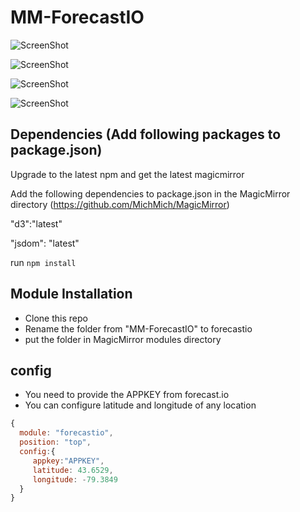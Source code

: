
# MM-ForecastIO

![ScreenShot](https://raw.github.com/hemanthsagarb/MM-ForecastIO/master/screenshots/look.png)

![ScreenShot](https://raw.github.com/hemanthsagarb/MM-ForecastIO/master/screenshots/IMG_4880.png)

![ScreenShot](https://raw.github.com/hemanthsagarb/MM-ForecastIO/master/screenshots/IMG_4881.png)

![ScreenShot](https://raw.github.com/hemanthsagarb/MM-ForecastIO/master/screenshots/IMG_4882.png)


## Dependencies (Add following packages to package.json)

Upgrade to the latest npm and get the latest magicmirror

Add the following dependencies to package.json in the MagicMirror directory (https://github.com/MichMich/MagicMirror)

"d3":"latest"

"jsdom": "latest"

run `npm install`

## Module Installation

- Clone this repo
- Rename the folder from "MM-ForecastIO" to forecastio
- put the folder in MagicMirror modules directory

## config

- You need to provide the APPKEY from forecast.io
- You can configure latitude and longitude of any location

````javascript
{
  module: "forecastio",
  position: "top",
  config:{
     appkey:"APPKEY",
     latitude: 43.6529,
     longitude: -79.3849
  }
}
````

